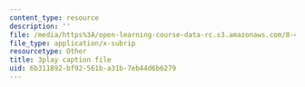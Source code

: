 ```yaml
---
content_type: resource
description: ''
file: /media/https%3A/open-learning-course-data-rc.s3.amazonaws.com/8-421-atomic-and-optical-physics-i-spring-2014/6b311892bf92561ba31b7eb44d6b6279_NOE2GDmSbDQ.vtt
file_type: application/x-subrip
resourcetype: Other
title: 3play caption file
uid: 6b311892-bf92-561b-a31b-7eb44d6b6279
---
```

